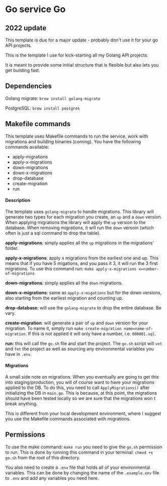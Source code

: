 # Go service Go

## 2022 update
This template is due for a major update - probably don't use it for your go API projects.

This is the template I use for kick-starting all my Golang API projects.

It is meant to provide some initial structure that is flexible but also lets you get building fast.

## Dependencies
Golang migrate: `brew install golang-migrate`

PostgreSQL: `brew install postgres`

## Makefile commands
This template uses Makefile commands to run the service, work with migrations and building binaries (coming). You have the following commands available:
- apply-migrations
- apply-x-migrations
- down-migrations
- down-x-migrations
- drop-database
- create-migration
- run 
  
#### Description 
The template uses `golang-migrate` to handle migrations. This library will generate two types for each migration you create, an `up` and a `down` version. When applying migrations the library will apply the `up` version to the database. When removing migrations, it will run the `down` versoin (which often is just a sql command to drop the table). 

**apply-migrations**: simply applies all the `up` migrations in the migrations' folder.

**apply-x-migrations**: apply x migrations from the earliest one and up. This means that if you have 5 migations, and you pass it 3, it will run the 3 first migrations. To use this command run: `make apply-x-migrations x=number-of-migrations` 

**down-migrations**: simply applies all the `down` migrations. 

**down-x-migrations**: same as `apply-x-migations` but for the down versions, also starting from the earliest migration and counting up.

**drop-database**: will use the `golang-migrate` to drop the entire database. Be vary.

**create-migration**: will generate a pair of `up` and `down` version for your migration. To name it, simply run `make create-migration name=name-of-migration`. If this
is not applied it will only have a number, i.e. `000001.sql`.

**run**: this will call the `go.sh` file and start the project. The `go.sh` script will `vet` and `fmt` the project as well as sourcing any
environmental variables you have in `.env`.

#### Migrations
A small side note on migrations. When you eventually are going to get this into staging/production, you will of course want to have your migrations applied to the DB. To do this, you need to call `ApplyMigrations()` after initializing the DB in `main.go`. This is because, at this point, the migrations should have been tested locally so we are sure that the migrations won
t break anything.

This is different from your local development environment, where I suggest you use the Makefile commands associated with migrations.

## Permissions
To use the make command: `make run` you need to give the `go.sh` permission to run. This is done by running this command in your terminal: `chmod +x go.sh` from the root of this directory.

You also need to create a `.env` file that holds all of your environmental variables. This can be done by changing the name of the `.example.env` file to `.env` and add any variables you need here.

